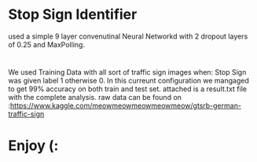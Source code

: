 # Stop Sign Identifier
 used a simple 9 layer convenutinal Neural Networkd with 2 dropout layers of 0.25 and MaxPolling.
 #
 We used Training Data with all sort of traffic sign images when: Stop Sign was given label 1 otherwise 0.
 In this curreunt configuration we mangaged to get 99% accuracy on both train and test set.
 attached is a result.txt file with the complete analysis.
 raw data can be found on :https://www.kaggle.com/meowmeowmeowmeowmeow/gtsrb-german-traffic-sign
# Enjoy (:
